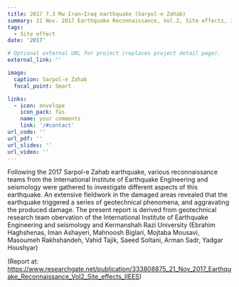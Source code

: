 ```yaml
---
title: 2017 7.3 Mw Iran–Iraq earthquake (Sarpol-e Zahab)
summary: 21 Nov. 2017 Earthquake Reconnaissance, Vol.2, Site effects, IIEES.
tags:
  - Site effect
date: '2017'

# Optional external URL for project (replaces project detail page).
external_link: ''

image:
  caption: Sarpol-e Zahab
  focal_point: Smart

links:
  - icon: envelope
    icon_pack: fas
    name: your comments
    link: '/#contact'
url_code: ''
url_pdf: ''
url_slides: ''
url_video: ''
---
```

Following the 2017 Sarpol-e Zahab earthquake, various reconnaissance teams from the International Institute of Earthquake Engineering and seismology were gathered to investigate different aspects of this earthquake. An extensive fieldwork in the damaged areas revealed that the earthquake triggered a series of geotechnical phenomena, and aggravating the produced damage. The present report is derived from geotechnical research team obervation of the International Institute of Earthquake Engineering and seismology and  Kermanshah Razi University 
(Ebrahim Haghshenas, Iman Ashayeri, Mahnoosh Biglari, Mojtaba Mousavi, Masoumeh Rakhshandeh, Vahid Tajik, Saeed Soltani, Arman Sadr, Yadgar Houshyar)

(Report at: https://www.researchgate.net/publication/333808875_21_Nov_2017_Earthquake_Reconnaissance_Vol2_Site_effects_IIEES)